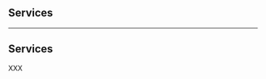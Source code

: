 <!-- .slide: id="gitlab_services" class="vertical-center" -->

<i class="fa-duotone fa-database fa-8x fa-duotone-colors" style="float: right; color: grey;"></i>

## Services

---

## Services

XXX
